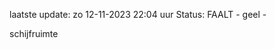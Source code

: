 laatste update: 
zo 12-11-2023 22:04   uur 
Status: FAALT - geel - 
<div class="service Y">schijfruimte</div>